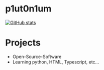 # p1ut0n1um
[![GitHub stats](https://github-readme-stats.vercel.app/api?username=p1ut0n1um)]()
# Projects
- Open-Source-Software
- Learning python, HTML, Typescript, etc...
